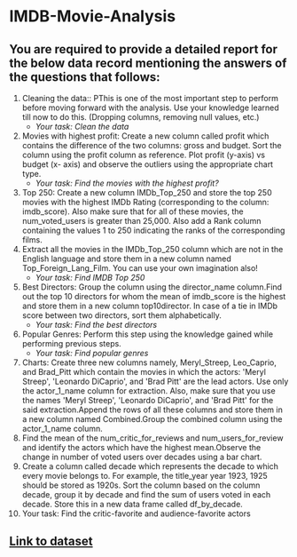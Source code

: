 # IMDB-Movie-Analysis

## You are required to provide a detailed report for the below data record mentioning the answers of the questions that follows:

1. Cleaning the data:: PThis is one of the most important step to perform before moving forward with the analysis. Use your knowledge learned till now to do this. (Dropping columns, removing null values, etc.)
    - *Your task: Clean the data*
2. Movies with highest profit: Create a new column called profit which contains the difference of the two columns: gross and budget. Sort the column using the profit column as reference. Plot profit (y-axis) vs budget (x- axis) and observe the outliers using the appropriate chart type.
    - *Your task: Find the movies with the highest profit?*
3. Top 250: Create a new column IMDb_Top_250 and store the top 250 movies with the highest IMDb Rating (corresponding to the column: imdb_score). Also make sure that for all of these movies, the num_voted_users is greater than 25,000. Also add a Rank column containing the values 1 to 250 indicating the ranks of the corresponding films.
4. Extract all the movies in the IMDb_Top_250 column which are not in the English language and store them in a new column named Top_Foreign_Lang_Film. You can use your own imagination also!
    - *Your task: Find IMDB Top 250*
5. Best Directors: Group the column using the director_name column.Find out the top 10 directors for whom the mean of imdb_score is the highest and store them in a new column top10director. In case of a tie in IMDb score between two directors, sort them alphabetically.
    - *Your task: Find the best directors*
6. Popular Genres: Perform this step using the knowledge gained while performing previous steps.
    - *Your task: Find popular genres*
7. Charts: Create three new columns namely, Meryl_Streep, Leo_Caprio, and Brad_Pitt which contain the movies in which the actors: 'Meryl Streep', 'Leonardo DiCaprio', and 'Brad Pitt' are the lead actors. Use only the actor_1_name column for extraction. Also, make sure that you use the names 'Meryl Streep', 'Leonardo DiCaprio', and 'Brad Pitt' for the said extraction.Append the rows of all these columns and store them in a new column named Combined.Group the combined column using the actor_1_name column.
8. Find the mean of the num_critic_for_reviews and num_users_for_review and identify the actors which have the highest mean.Observe the change in number of voted users over decades using a bar chart. 
9. Create a column called decade which represents the decade to which every movie belongs to. For example, the title_year year 1923, 1925 should be stored as 1920s. Sort the column based on the column decade, group it by decade and find the sum of users voted in each decade. Store this in a new data frame called df_by_decade.
10. Your task: Find the critic-favorite and audience-favorite actors

## [Link to dataset](https://drive.google.com/file/d/1XpGThHzLnXxL_7aQo2sCpYL3SeB18MMB/view?usp=sharing)
